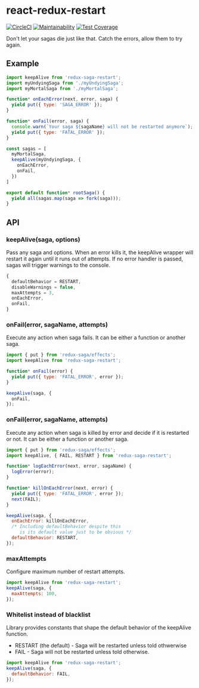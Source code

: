 # react-redux-restart

[![CircleCI](https://circleci.com/gh/just-paja/redux-saga-restart.svg?style=shield)](https://circleci.com/gh/just-paja/redux-saga-restart)
[![Maintainability](https://api.codeclimate.com/v1/badges/03e0f05df495ab09b664/maintainability)](https://codeclimate.com/github/just-paja/redux-saga-restart/maintainability)
[![Test Coverage](https://api.codeclimate.com/v1/badges/03e0f05df495ab09b664/test_coverage)](https://codeclimate.com/github/just-paja/redux-saga-restart/test_coverage)

Don't let your sagas die just like that. Catch the errors, allow them to try again.

## Example

```javascript
import keepAlive from 'redux-saga-restart';
import myUndyingSaga from './myUndyingSaga';
import myMortalSaga from './myMortalSaga';

function* onEachError(next, error, saga) {
  yield put({ type: 'SAGA_ERROR' });
}

function* onFail(error, saga) {
  console.warn(`Your saga ${sagaName} will not be restarted anymore`);
  yield put({ type: 'FATAL_ERROR' });
}

const sagas = [
  myMortalSaga,
  keepAlive(myUndyingSaga, {
    onEachError,
    onFail,
  })
]

export default function* rootSaga() {
  yield all(sagas.map(saga => fork(saga)));
}
```

## API

### keepAlive(saga, options)

Pass any saga and options. When an error kills it, the keepAlive wrapper will restart it again until it runs out of attempts. If no error handler is passed, sagas will trigger warnings to the console.

```javascript
{
  defaultBehavior = RESTART,
  disableWarnings = false,
  maxAttempts = 3,
  onEachError,
  onFail,
}
```

### onFail(error, sagaName, attempts)

Execute any action when saga fails. It can be either a function or another saga.

```javascript
import { put } from 'redux-saga/effects';
import keepAlive from 'redux-saga-restart';

function* onFail(error) {
  yield put({ type: 'FATAL_ERROR', error });
}

keepAlive(saga, {
  onFail,
});
```

### onFail(error, sagaName, attempts)

Execute any action when saga is killed by error and decide if it is restarted or not. It can be either a function or another saga.

```javascript
import { put } from 'redux-saga/effects';
import keepAlive, { FAIL, RESTART } from 'redux-saga-restart';

function* logEachError(next, error, sagaName) {
  logError(error);
}

function* killOnEachError(next, error) {
  yield put({ type: 'FATAL_ERROR', error });
  next(FAIL);
}

keepAlive(saga, {
  onEachError: killOnEachError,
  /* Including defaultBehavior despite this
     is its default value just to be obvious */
  defaultBehavior: RESTART,
});
```

### maxAttempts

Configure maximum number of restart attempts.

```javascript
import keepAlive from 'redux-saga-restart';
keepAlive(saga, {
  maxAttempts: 100,
});
```

### Whitelist instead of blacklist

Library provides constants that shape the default behavior of the keepAlive function.

* RESTART (the default) - Saga will be restarted unless told othwerwise
* FAIL - Saga will not be restarted unless told otherwise.

```javascript
import keepAlive from 'redux-saga-restart';
keepAlive(saga, {
  defaultBehavior: FAIL,
});
```
